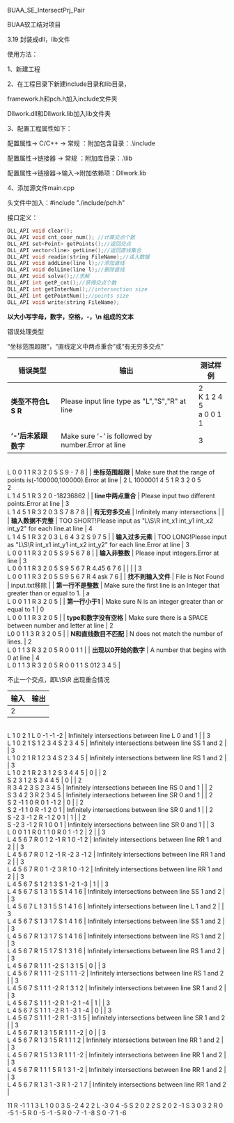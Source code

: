 BUAA_SE_IntersectPrj_Pair

BUAA软工结对项目

3.19 封装成dll，lib文件

使用方法：

1、新建工程

2、在工程目录下新建include目录和lib目录，

framework.h和pch.h加入include文件夹

Dllwork.dll和Dllwork.lib加入lib文件夹

3、配置工程属性如下：

配置属性-> C/C++ -> 常规 ：附加包含目录：.\include

配置属性->链接器 ->  常规 ：附加库目录：.\lib

配置属性->链接器->输入->附加依赖项：Dllwork.lib

4、添加源文件main.cpp

头文件中加入：#include "./include/pch.h"

接口定义：

```c++
DLL_API void clear();
DLL_API void cnt_coor_num(); //计算交点个数
DLL_API set<Point> getPoints();//返回交点
DLL_API vector<line> getLine();//返回直线集合
DLL_API void readin(string FileName);//读入数据
DLL_API void addLine(line l);//添加直线
DLL_API void delLine(line l);//删除直线
DLL_API void solve();//求解
DLL_API int getP_cnt();//获得交点个数
DLL_API int getInterNum();//intersection size
DLL_API int getPointNum();//points size
DLL_API void write(string FileName);
```

**以大小写字母，数字，空格，-，\n 组成的文本**

错误处理类型

“坐标范围超限”，“直线定义中两点重合”或“有无穷多交点”

| 错误类型               | 输出                                                         | 测试样例                                                     |
| ---------------------- | ------------------------------------------------------------ | ------------------------------------------------------------ |
| **类型不符合L S R**    | Please input line type as \"L\",\"S\",\"R\" at line          | 2<br>K 1 2 4 5<br>a 0 0 1 1                                  |
| **‘-’后未紧跟数字**    | Make sure ‘-’ is followed by number.Error at line            | 3
<br/>L 0 0 1 1
R 3 2 0 5
S 9 - 7 8                            |
| **坐标范围超限**       | Make sure that the range of points is(-100000,100000).Error at line | 2
L 1000001 4 5 1
R 3 2 0 5<br/>2<br>L 1 4 5 1
R 3 2 0 -18236862 |
| **line中两点重合**     | Please input two different points.Error at line              | 3
<br/>L 1 4 5 1
R 3 2 0 3
S 7 8 7 8                            |
| **有无穷多交点**       | Infinitely many intersections                                |                                                              |
| **输入数据不完整**     | TOO SHORT!Please input as \"L\\S\\R int_x1 int_y1 int_x2 int_y2\" for each line.at line | 4
<br/>L 1 4 5 1
R 3 2 0 3
L 6 4 3 2
S 9 7 5                     |
| **输入过多元素**       | TOO LONG!Please input as \"L\\S\\R int_x1 int_y1 int_x2 int_y2\" for each line.Error at line | 3
<br/>L 0 0 1 1
R 3 2 0 5
S 9 5 6 7 8                          |
| **输入非整数**         | Please input integers.Error at line                          | 3
<br/>L 0 0 1 1
R 3 2 0 5
S 9 5 6 7
R 4.45 6 7 6                |
|                        |                                                              | 3
<br/>L 0 0 1 1
R 3 2 0 5
S 9 5 6 7
R 4 ask 7 6                 |
| **找不到输入文件**     | File is Not Found                                            | input.txt移除                                                |
| **第一行不是整数**     | Make sure the first line is an Integer that greater than or equal to 1. | a
<br/>L 0 0 1 1
R 3 2 0 5                                     |
| **第一行小于1**        | Make sure N is an integer greater than or equal to 1         | 0
<br/>L 0 0 1 1
R 3 2 0 5                                     |
| **type和数字没有空格** | Make sure there is a SPACE between number and letter at line | 2
<br/>L0 0 1 1 3
R 3 2 0 5                                    |
| **N和直线数目不匹配**  | N does not match the number of lines.                        | 2
<br/>L 0 1 1 3
R 3 2 0 5
R 0 0 1 1                            |
| **出现以0开始的数字**  | A number that begins with 0 at line                          | 4
<br/>L 0 1 1 3
R 3 2 0 5
R 0 0 1 1
S 012 3 4 5                 |

不止一个交点，即L\S\R 出现重合情况

| **输入**                             | **输出**                                         |
| ------------------------------------ | ------------------------------------------------ |
| 2
<br/>L 1 0 2 1
L 0 -1 -1 -2          | Infinitely intersections between line L 0 and 1  |
| 3
<br/>L 1 0 2 1
S 1 2 3 4
S 2 3 4 5    | Infinitely intersections between line SS 1 and 2 |
| 3
<br/>L 1 0 2 1
R 1 2 3 4
S 2 3 4 5    | Infinitely intersections between line RS 1 and 2 |
| 3
<br/>L 1 0 2 1
R 2 3 1 2
S 3 4 4 5    | 0                                                |
| 2
<br/>S 2 3 1 2
S 3 4 4 5             | 0                                                |
| 2
<br/>R 3 4 2 3
S 2 3 4 5             | Infinitely intersections between line RS 0 and 1 |
| 2
<br/>S 3 4 2 3
R 2 3 4 5             | Infinitely intersections between line SR 0 and 1 |
| 2
<br/>S 2 -1 1 0
R 0 1 -1 2           | 0                                                |
| 2
<br/>S 2 -1 1 0
R -1 2 0 1           | Infinitely intersections between line SR 0 and 1 |
| 2
<br/>S -2 3 -1 2
R -1 2 0 1          | 1                                                |
| 2
<br/>S -2 3 -1 2
R 1 0 0 1           | Infinitely intersections between line SR 0 and 1 |
| 3
<br/>L 0 0 1 1
R 0 1 1 0
R 0 1 -1 2   | 2                                                |
| 3
<br/>L 4 5 6 7
R 0 1 2 -1
R 1 0 -1 2  | Infinitely intersections between line RR 1 and 2 |
| 3
<br/>L 4 5 6 7
R 0 1 2 -1
R -2 3 -1 2 | Infinitely intersections between line RR 1 and 2 |
| 3
<br/>L 4 5 6 7
R 0 1 -2 3
R 1 0 -1 2  | Infinitely intersections between line RR 1 and 2 |
| 3
<br/>L 4 5 6 7
S 1 2 1 3
S 1 -2 1 -3  | 1                                                |
| 3
<br/>L 4 5 6 7
S 1 3 1 5
S 1 4 1 6    | Infinitely intersections between line SS 1 and 2 |
| 3
<br/>L 4 5 6 7
L 1 3 1 5
S 1 4 1 6    | Infinitely intersections between line L 1 and 2  |
| 3
<br/>L 4 5 6 7
S 1 3 1 7
S 1 4 1 6    | Infinitely intersections between line SS 1 and 2 |
| 3
<br/>L 4 5 6 7
R 1 3 1 7
S 1 4 1 6    | Infinitely intersections between line RS 1 and 2 |
| 3
<br/>L 4 5 6 7
R 1 5 1 7
S 1 3 1 6    | Infinitely intersections between line RS 1 and 2 |
| 3
<br/>L 4 5 6 7
R 1 1 1 -2
S 1 3 1 5   | 0                                                |
| 3
<br/>L 4 5 6 7
R 1 1 1 -2
S 1 1 1 -2  | Infinitely intersections between line RS 1 and 2 |
| 3
<br/>L 4 5 6 7
S 1 1 1 -2
R 1 3 1 2   | Infinitely intersections between line SR 1 and 2 |
| 3
<br/>L 4 5 6 7
S 1 1 1 -2
R 1 -2 1 -4 | 1                                                |
| 3
<br/>L 4 5 6 7
S 1 1 1 -2
R 1 -3 1 -4 | 0                                                |
| 3
<br/>L 4 5 6 7
S 1 1 1 -2
R 1 -3 1 5  | Infinitely intersections between line SR 1 and 2 |
| 3
<br/>L 4 5 6 7
R 1 3 1 5
R 1 1 1 -2   | 0                                                |
| 3
<br/>L 4 5 6 7
R 1 3 1 5
R 1 1 1 2    | Infinitely intersections between line RR 1 and 2 |
| 3
<br/>L 4 5 6 7
R 1 5 1 3
R 1 1 1 -2   | Infinitely intersections between line RR 1 and 2 |
| 3
<br/>L 4 5 6 7
R 1 1 1 5
R 1 3 1 -2   | Infinitely intersections between line RR 1 and 2 |
| 3
<br/>L 4 5 6 7
R 1 3 1 -3
R 1 -2 1 7  | Infinitely intersections between line RR 1 and 2 |

11
R -1 1 1 3
L 1 0 0 3
S -2 4 2 2
L -3 0 4 -5
S 2 0 2 2
S 2 0 2 -1
S 3 0 3 2
R 0 -5 1 -5
R 0 -5 -1 -5
R 0 -7 -1 -8
S 0 -7 1 -6

